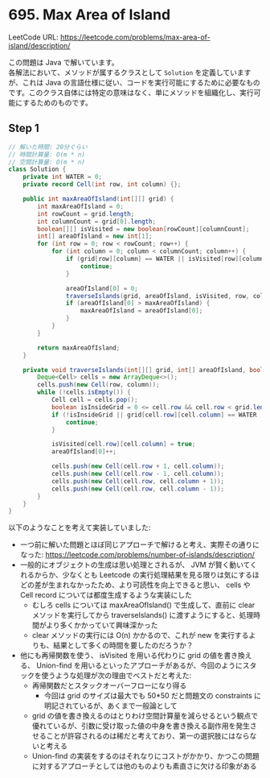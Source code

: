 # 695. Max Area of Island

LeetCode URL: https://leetcode.com/problems/max-area-of-island/description/

この問題は Java で解いています。  
各解法において、メソッドが属するクラスとして `Solution` を定義していますが、これは Java の言語仕様に従い、コードを実行可能にするために必要なものです。このクラス自体には特定の意味はなく、単にメソッドを組織化し、実行可能にするためのものです。

## Step 1

```java
// 解いた時間: 20分ぐらい
// 時間計算量: O(m * n)
// 空間計算量: O(m * n)
class Solution {
    private int WATER = 0;
    private record Cell(int row, int column) {};

    public int maxAreaOfIsland(int[][] grid) {
        int maxAreaOfIsland = 0;
        int rowCount = grid.length;
        int columnCount = grid[0].length;
        boolean[][] isVisited = new boolean[rowCount][columnCount];
        int[] areaOfIsland = new int[1];
        for (int row = 0; row < rowCount; row++) {
            for (int column = 0; column < columnCount; column++) {
                if (grid[row][column] == WATER || isVisited[row][column]) {
                    continue;
                }

                areaOfIsland[0] = 0;
                traverseIslands(grid, areaOfIsland, isVisited, row, column);
                if (areaOfIsland[0] > maxAreaOfIsland) {
                    maxAreaOfIsland = areaOfIsland[0];
                }
            }
        }

        return maxAreaOfIsland;
    }

    private void traverseIslands(int[][] grid, int[] areaOfIsland, boolean[][] isVisited, int row, int column) {
        Deque<Cell> cells = new ArrayDeque<>();
        cells.push(new Cell(row, column));
        while (!cells.isEmpty()) {
            Cell cell = cells.pop();
            boolean isInsideGrid = 0 <= cell.row && cell.row < grid.length && 0 <= cell.column && cell.column < grid[0].length;
            if (!isInsideGrid || grid[cell.row][cell.column] == WATER || isVisited[cell.row][cell.column]) {
                continue;
            }

            isVisited[cell.row][cell.column] = true;
            areaOfIsland[0]++;

            cells.push(new Cell(cell.row + 1, cell.column));
            cells.push(new Cell(cell.row - 1, cell.column));
            cells.push(new Cell(cell.row, cell.column + 1));
            cells.push(new Cell(cell.row, cell.column - 1));
        }
    }
}
```

以下のようなことを考えて実装していました:

- 一つ前に解いた問題とほぼ同じアプローチで解けると考え、実際その通りになった: https://leetcode.com/problems/number-of-islands/description/
- 一般的にオブジェクトの生成は思い処理とされるが、 JVM が賢く動いてくれるからか、少なくとも Leetcode の実行処理結果を見る限りは気にするほどの差が生まれなかったため、より可読性を向上できると思い、 cells や Cell record については都度生成するような実装にした
    - むしろ cells については maxAreaOfIsland() で生成して、直前に clear メソッドを実行してから traverseIslands() に渡すようにすると、処理時間がより多くかかっていて興味深かった
    - clear メソッドの実行には O(n) かかるので、これが new を実行するよりも、結果として多くの時間を要したのだろうか？
- 他にも再帰関数を使う、 isVisited を用いる代わりに grid の値を書き換える、 Union-find を用いるといったアプローチがあるが、今回のようにスタックを使うような処理が次の理由でベストだと考えた:
    - 再帰関数だとスタックオーバーフローになり得る
        - 今回は grid のサイズは最大でも 50*50 だと問題文の constraints に明記されているが、あくまで一般論として
    - grid の値を書き換えるのはとりわけ空間計算量を減らせるという観点で優れているが、引数に受け取った値の中身を書き換える副作用を発生させることが許容されるのは稀だと考えており、第一の選択肢にはならないと考える
    - Union-find の実装をするのはそれなりにコストがかかり、かつこの問題に対するアプローチとしては他のものよりも素直さに欠ける印象がある
